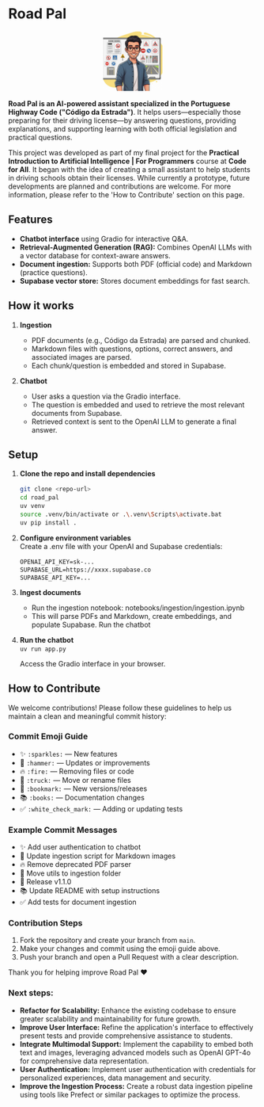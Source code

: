 # Road Pal
<p align="center">
  <img src="img/avatar_1.jpeg" alt="Road Pal" height="120"/>
</p>

**Road Pal is an AI-powered assistant specialized in the Portuguese Highway Code ("Código da Estrada")**. It helps users—especially those preparing for their driving license—by answering questions, providing explanations, and supporting learning with both official legislation and practical questions.

This project was developed as part of my final project for the **Practical Introduction to Artificial Intelligence | For Programmers** course at **Code for All**. It began with the idea of creating a small assistant to help students in driving schools obtain their licenses. While currently a prototype, future developments are planned and contributions are welcome. For more information, please refer to the 'How to Contribute' section on this page.

## Features

- **Chatbot interface** using Gradio for interactive Q&A.
- **Retrieval-Augmented Generation (RAG):** Combines OpenAI LLMs with a vector database for context-aware answers.
- **Document ingestion:** Supports both PDF (official code) and Markdown (practice questions).
- **Supabase vector store:** Stores document embeddings for fast search.

## How it works

1. **Ingestion**
   - PDF documents (e.g., Código da Estrada) are parsed and chunked.
   - Markdown files with questions, options, correct answers, and associated images are parsed.
   - Each chunk/question is embedded and stored in Supabase.

2. **Chatbot**
   - User asks a question via the Gradio interface.
   - The question is embedded and used to retrieve the most relevant documents from Supabase.
   - Retrieved context is sent to the OpenAI LLM to generate a final answer.


## Setup

1. **Clone the repo and install dependencies**
   ```bash
   git clone <repo-url>
   cd road_pal
   uv venv
   source .venv/bin/activate or .\.venv\Scripts\activate.bat
   uv pip install .

2. **Configure environment variables**  
Create a .env file with your OpenAI and Supabase credentials:   
    ```
    OPENAI_API_KEY=sk-...
    SUPABASE_URL=https://xxxx.supabase.co
    SUPABASE_API_KEY=...
    ```
3. **Ingest documents**  
    - Run the ingestion notebook:
    notebooks/ingestion/ingestion.ipynb  
    - This will parse PDFs and Markdown, create embeddings, and populate Supabase.
    Run the chatbot
4. **Run the chatbot**  
    `uv run app.py`

    Access the Gradio interface in your browser.

## How to Contribute

We welcome contributions! Please follow these guidelines to help us maintain a clean and meaningful commit history:

### Commit Emoji Guide

- ✨ `:sparkles:` — New features
- 🔨 `:hammer:` — Updates or improvements
- 🔥 `:fire:` — Removing files or code
- 🚚 `:truck:` — Move or rename files
- 🔖 `:bookmark:` — New versions/releases
- 📚 `:books:` — Documentation changes
- ✅ `:white_check_mark:` — Adding or updating tests

### Example Commit Messages

- ✨ Add user authentication to chatbot
- 🔨 Update ingestion script for Markdown images
- 🔥 Remove deprecated PDF parser
- 🚚 Move utils to ingestion folder
- 🔖 Release v1.1.0
- 📚 Update README with setup instructions
- ✅ Add tests for document ingestion

### Contribution Steps

1. Fork the repository and create your branch from `main`.
2. Make your changes and commit using the emoji guide above.
3. Push your branch and open a Pull Request with a clear description.

Thank you for helping improve Road Pal ❤️

### Next steps:

- **Refactor for Scalability:** Enhance the existing codebase to ensure greater scalability and maintainability for future growth.
- **Improve User Interface:** Refine the application's interface to effectively present tests and provide comprehensive assistance to students.
- **Integrate Multimodal Support:** Implement the capability to embed both text and images, leveraging advanced models such as OpenAI GPT-4o for comprehensive data representation.
- **User Authentication:** Implement user authentication with credentials for personalized experiences, data management and security.
- **Improve the Ingestion Process:** Create a robust data ingestion pipeline using tools like Prefect or similar packages to optimize the process.
